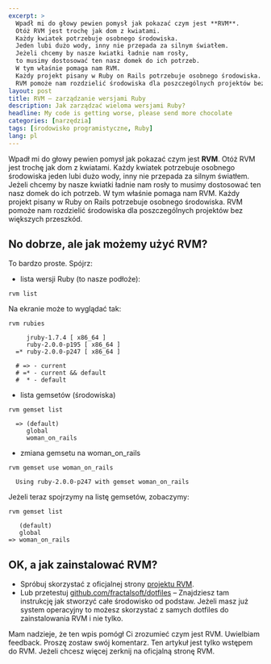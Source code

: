 ```yaml
---
excerpt: >
  Wpadł mi do głowy pewien pomysł jak pokazać czym jest **RVM**.
  Otóż RVM jest trochę jak dom z kwiatami.
  Każdy kwiatek potrzebuje osobnego środowiska.
  Jeden lubi dużo wody, inny nie przepada za silnym światłem.
  Jeżeli chcemy by nasze kwiatki ładnie nam rosły,
  to musimy dostosować ten nasz domek do ich potrzeb.
  W tym właśnie pomaga nam RVM.
  Każdy projekt pisany w Ruby on Rails potrzebuje osobnego środowiska.
  RVM pomoże nam rozdzielić środowiska dla poszczególnych projektów bez większych przeszkód.
layout: post
title: RVM – zarządzanie wersjami Ruby
description: Jak zarządzać wieloma wersjami Ruby?
headline: My code is getting worse, please send more chocolate
categories: [narzędzia]
tags: [środowisko programistyczne, Ruby]
lang: pl
---
```


Wpadł mi do głowy pewien pomysł jak pokazać czym jest **RVM**. Otóż RVM jest trochę jak dom z kwiatami. Każdy kwiatek potrzebuje osobnego środowiska jeden lubi dużo wody, inny nie przepada za silnym światłem. Jeżeli chcemy by nasze kwiatki ładnie nam rosły to musimy dostosować ten nasz domek do ich potrzeb. W tym właśnie pomaga nam RVM. Każdy projekt pisany w Ruby on Rails potrzebuje osobnego środowiska. RVM pomoże nam rozdzielić środowiska dla poszczególnych projektów bez większych przeszkód.

## No dobrze, ale jak możemy użyć RVM?

To bardzo proste. Spójrz:

- lista wersji Ruby (to nasze podłoże):

```shell
rvm list
```

Na ekranie może to wyglądać tak:

```shell
rvm rubies

     jruby-1.7.4 [ x86_64 ]
     ruby-2.0.0-p195 [ x86_64 ]
  =* ruby-2.0.0-p247 [ x86_64 ]

  # => - current
  # =* - current && default
  #  * - default
```

- lista gemsetów (środowiska)

```shell
rvm gemset list

  => (default)
     global
     woman_on_rails
```

- zmiana gemsetu na woman_on_rails

```shell
rvm gemset use woman_on_rails

  Using ruby-2.0.0-p247 with gemset woman_on_rails
```

Jeżeli teraz spojrzymy na listę gemsetów, zobaczymy:

```shell
rvm gemset list

   (default)
   global
=> woman_on_rails
```

## OK, a jak zainstalować RVM?

- Spróbuj skorzystać z oficjalnej strony [projektu RVM](https://rvm.io/).
- Lub przetestuj [github.com/fractalsoft/dotfiles](https://github.com/fractalsoft/dotfiles) – Znajdziesz tam instrukcję jak stworzyć całe środowisko od podstaw. Jeżeli masz już system operacyjny to możesz skorzystać z samych dotfiles do zainstalowania RVM i nie tylko.

Mam nadzieje, że ten wpis pomógł Ci zrozumieć czym jest RVM. Uwielbiam feedback. Proszę zostaw swój komentarz.
Ten artykuł jest tylko wstępem do RVM. Jeżeli chcesz więcej zerknij na oficjalną stronę RVM.

